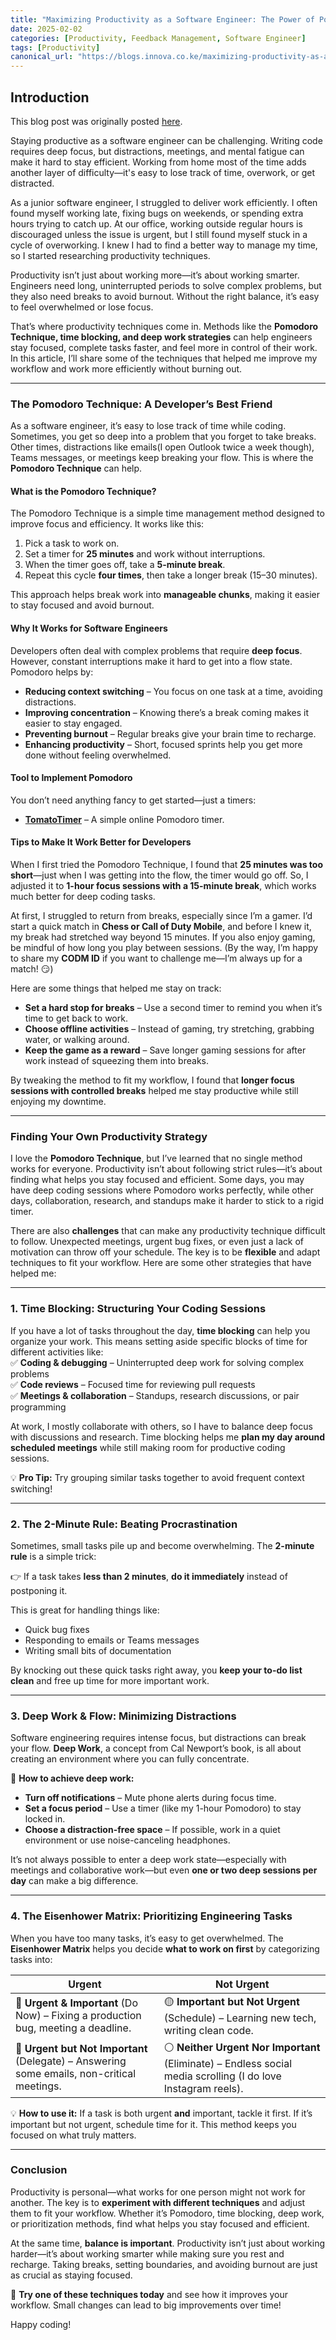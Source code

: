 ```yaml
---
title: "Maximizing Productivity as a Software Engineer: The Power of Pomodoro and Beyond"
date: 2025-02-02
categories: [Productivity, Feedback Management, Software Engineer]
tags: [Productivity]
canonical_url: "https://blogs.innova.co.ke/maximizing-productivity-as-a-software-engineer/"
---
```

  

## **Introduction**  

This blog post was originally posted [here](<https://blogs.innova.co.ke/maximizing-productivity-as-a-software-engineer/>).

Staying productive as a software engineer can be challenging. Writing code requires deep focus, but distractions, meetings, and mental fatigue can make it hard to stay efficient. Working from home most of the time adds another layer of difficulty—it's easy to lose track of time, overwork, or get distracted.  

As a junior software engineer, I struggled to deliver work efficiently. I often found myself working late, fixing bugs on weekends, or spending extra hours trying to catch up. At our office, working outside regular hours is discouraged unless the issue is urgent, but I still found myself stuck in a cycle of overworking. I knew I had to find a better way to manage my time, so I started researching productivity techniques.  

Productivity isn’t just about working more—it’s about working smarter. Engineers need long, uninterrupted periods to solve complex problems, but they also need breaks to avoid burnout. Without the right balance, it’s easy to feel overwhelmed or lose focus.  

That’s where productivity techniques come in. Methods like the **Pomodoro Technique, time blocking, and deep work strategies** can help engineers stay focused, complete tasks faster, and feel more in control of their work. In this article, I’ll share some of the techniques that helped me improve my workflow and work more efficiently without burning out.  

---

### **The Pomodoro Technique: A Developer’s Best Friend**  

As a software engineer, it’s easy to lose track of time while coding. Sometimes, you get so deep into a problem that you forget to take breaks. Other times, distractions like emails(I open Outlook twice a week though), Teams messages, or meetings keep breaking your flow. This is where the **Pomodoro Technique** can help.  

#### **What is the Pomodoro Technique?**  

The Pomodoro Technique is a simple time management method designed to improve focus and efficiency. It works like this:  

1. Pick a task to work on.  
2. Set a timer for **25 minutes** and work without interruptions.  
3. When the timer goes off, take a **5-minute break**.  
4. Repeat this cycle **four times**, then take a longer break (15–30 minutes).  

This approach helps break work into **manageable chunks**, making it easier to stay focused and avoid burnout.  

#### **Why It Works for Software Engineers**  

Developers often deal with complex problems that require **deep focus**. However, constant interruptions make it hard to get into a flow state. Pomodoro helps by:  

- **Reducing context switching** – You focus on one task at a time, avoiding distractions.  
- **Improving concentration** – Knowing there’s a break coming makes it easier to stay engaged.  
- **Preventing burnout** – Regular breaks give your brain time to recharge.  
- **Enhancing productivity** – Short, focused sprints help you get more done without feeling overwhelmed.  

#### **Tool to Implement Pomodoro**  

You don’t need anything fancy to get started—just a timers:  

- **[TomatoTimer](https://tomato-timer.com/)** – A simple online Pomodoro timer.  

#### **Tips to Make It Work Better for Developers**  

When I first tried the Pomodoro Technique, I found that **25 minutes was too short**—just when I was getting into the flow, the timer would go off. So, I adjusted it to **1-hour focus sessions with a 15-minute break**, which works much better for deep coding tasks.  

At first, I struggled to return from breaks, especially since I’m a gamer. I’d start a quick match in **Chess or Call of Duty Mobile**, and before I knew it, my break had stretched way beyond 15 minutes. If you also enjoy gaming, be mindful of how long you play between sessions. (By the way, I’m happy to share my **CODM ID** if you want to challenge me—I’m always up for a match! 😏)  

Here are some things that helped me stay on track:  

- **Set a hard stop for breaks** – Use a second timer to remind you when it’s time to get back to work.  
- **Choose offline activities** – Instead of gaming, try stretching, grabbing water, or walking around.  
- **Keep the game as a reward** – Save longer gaming sessions for after work instead of squeezing them into breaks.  

By tweaking the method to fit my workflow, I found that **longer focus sessions with controlled breaks** helped me stay productive while still enjoying my downtime.  

---

### **Finding Your Own Productivity Strategy**  

I love the **Pomodoro Technique**, but I’ve learned that no single method works for everyone. Productivity isn’t about following strict rules—it’s about finding what helps you stay focused and efficient. Some days, you may have deep coding sessions where Pomodoro works perfectly, while other days, collaboration, research, and standups make it harder to stick to a rigid timer.  

There are also **challenges** that can make any productivity technique difficult to follow. Unexpected meetings, urgent bug fixes, or even just a lack of motivation can throw off your schedule. The key is to be **flexible** and adapt techniques to fit your workflow. Here are some other strategies that have helped me:  

---

### **1. Time Blocking: Structuring Your Coding Sessions**  

If you have a lot of tasks throughout the day, **time blocking** can help you organize your work. This means setting aside specific blocks of time for different activities like:  
✅ **Coding & debugging** – Uninterrupted deep work for solving complex problems  
✅ **Code reviews** – Focused time for reviewing pull requests  
✅ **Meetings & collaboration** – Standups, research discussions, or pair programming  

At work, I mostly collaborate with others, so I have to balance deep focus with discussions and research. Time blocking helps me **plan my day around scheduled meetings** while still making room for productive coding sessions.  

💡 **Pro Tip:** Try grouping similar tasks together to avoid frequent context switching!  

---

### **2. The 2-Minute Rule: Beating Procrastination**  

Sometimes, small tasks pile up and become overwhelming. The **2-minute rule** is a simple trick:  

👉 If a task takes **less than 2 minutes**, **do it immediately** instead of postponing it.  

This is great for handling things like:  

- Quick bug fixes  
- Responding to emails or Teams messages  
- Writing small bits of documentation  

By knocking out these quick tasks right away, you **keep your to-do list clean** and free up time for more important work.  

---

### **3. Deep Work & Flow: Minimizing Distractions**  

Software engineering requires intense focus, but distractions can break your flow. **Deep Work**, a concept from Cal Newport’s book, is all about creating an environment where you can fully concentrate.  

🛑 **How to achieve deep work:**  

- **Turn off notifications** – Mute phone alerts during focus time.  
- **Set a focus period** – Use a timer (like my 1-hour Pomodoro) to stay locked in.  
- **Choose a distraction-free space** – If possible, work in a quiet environment or use noise-canceling headphones.  

It’s not always possible to enter a deep work state—especially with meetings and collaborative work—but even **one or two deep sessions per day** can make a big difference.  

---

### **4. The Eisenhower Matrix: Prioritizing Engineering Tasks**  

When you have too many tasks, it’s easy to get overwhelmed. The **Eisenhower Matrix** helps you decide **what to work on first** by categorizing tasks into:  

| **Urgent**      | **Not Urgent**  |  
|-----------------|----------------|  
| 🔴 **Urgent & Important** (Do Now) – Fixing a production bug, meeting a deadline.  | 🟡 **Important but Not Urgent** (Schedule) – Learning new tech, writing clean code.  |  
| 🔵 **Urgent but Not Important** (Delegate) – Answering some emails, non-critical meetings.  | ⚪ **Neither Urgent Nor Important** (Eliminate) – Endless social media scrolling (I do love Instagram reels).  |  

💡 **How to use it:** If a task is both urgent **and** important, tackle it first. If it’s important but not urgent, schedule time for it. This method keeps you focused on what truly matters.  

---

### **Conclusion**  

Productivity is personal—what works for one person might not work for another. The key is to **experiment with different techniques** and adjust them to fit your workflow. Whether it’s Pomodoro, time blocking, deep work, or prioritization methods, find what helps you stay focused and efficient.  

At the same time, **balance is important**. Productivity isn’t just about working harder—it’s about working smarter while making sure you rest and recharge. Taking breaks, setting boundaries, and avoiding burnout are just as crucial as staying focused.  

🚀 **Try one of these techniques today** and see how it improves your workflow. Small changes can lead to big improvements over time!

Happy coding!
